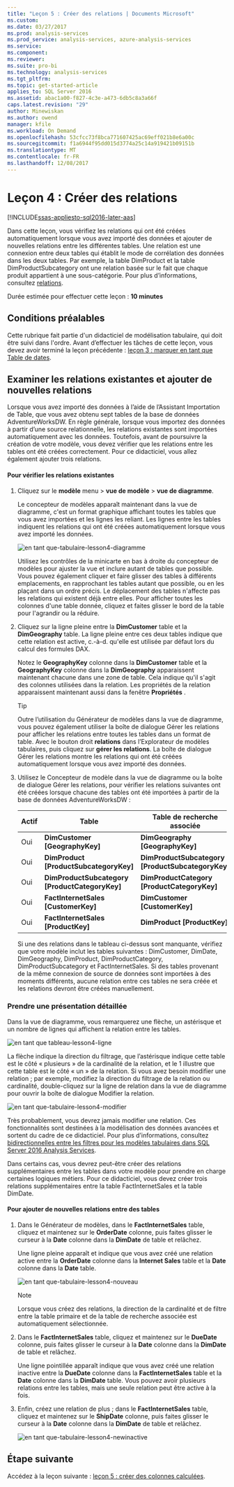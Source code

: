 ```yaml
---
title: "Leçon 5 : Créer des relations | Documents Microsoft"
ms.custom: 
ms.date: 03/27/2017
ms.prod: analysis-services
ms.prod_service: analysis-services, azure-analysis-services
ms.service: 
ms.component: 
ms.reviewer: 
ms.suite: pro-bi
ms.technology: analysis-services
ms.tgt_pltfrm: 
ms.topic: get-started-article
applies_to: SQL Server 2016
ms.assetid: abac1a00-f827-4c3e-a473-6db5c8a3a66f
caps.latest.revision: "29"
author: Minewiskan
ms.author: owend
manager: kfile
ms.workload: On Demand
ms.openlocfilehash: 53cfcc73f8bca771607425ac69eff021b8e6a00c
ms.sourcegitcommit: f1a6944f95dd015d3774a25c14a919421b09151b
ms.translationtype: MT
ms.contentlocale: fr-FR
ms.lasthandoff: 12/08/2017
---
```

# <a name="lesson-4-create-relationships"></a>Leçon 4 : Créer des relations
[!INCLUDE[ssas-appliesto-sql2016-later-aas](../includes/ssas-appliesto-sql2016-later-aas.md)]

Dans cette leçon, vous vérifiez les relations qui ont été créées automatiquement lorsque vous avez importé des données et ajouter de nouvelles relations entre les différentes tables. Une relation est une connexion entre deux tables qui établit le mode de corrélation des données dans les deux tables. Par exemple, la table DimProduct et la table DimProductSubcategory ont une relation basée sur le fait que chaque produit appartient à une sous-catégorie. Pour plus d’informations, consultez [relations](../analysis-services/tabular-models/relationships-ssas-tabular.md).
  
Durée estimée pour effectuer cette leçon : **10 minutes**  
  
## <a name="prerequisites"></a>Conditions préalables  
Cette rubrique fait partie d'un didacticiel de modélisation tabulaire, qui doit être suivi dans l'ordre. Avant d’effectuer les tâches de cette leçon, vous devez avoir terminé la leçon précédente : [leçon 3 : marquer en tant que Table de dates](../analysis-services/lesson-3-mark-as-date-table.md). 
  
## <a name="review-existing-relationships-and-add-new-relationships"></a>Examiner les relations existantes et ajouter de nouvelles relations  
Lorsque vous avez importé des données à l’aide de l’Assistant Importation de Table, que vous avez obtenu sept tables de la base de données AdventureWorksDW. En règle générale, lorsque vous importez des données à partir d’une source relationnelle, les relations existantes sont importées automatiquement avec les données. Toutefois, avant de poursuivre la création de votre modèle, vous devez vérifier que les relations entre les tables ont été créées correctement. Pour ce didacticiel, vous allez également ajouter trois relations.  
  
#### <a name="to-review-existing-relationships"></a>Pour vérifier les relations existantes  
  
1.  Cliquez sur le **modèle** menu > **vue de modèle** > **vue de diagramme**.  

    Le concepteur de modèles apparaît maintenant dans la vue de diagramme, c'est un format graphique affichant toutes les tables que vous avez importées et les lignes les reliant. Les lignes entre les tables indiquent les relations qui ont été créées automatiquement lorsque vous avez importé les données.
    
    ![en tant que-tabulaire-lesson4-diagramme](../analysis-services/media/as-tabular-lesson4-diagram.png)
  
    Utilisez les contrôles de la minicarte en bas à droite du concepteur de modèles pour ajuster la vue et inclure autant de tables que possible. Vous pouvez également cliquer et faire glisser des tables à différents emplacements, en rapprochant les tables autant que possible, ou en les plaçant dans un ordre précis. Le déplacement des tables n'affecte pas les relations qui existent déjà entre elles. Pour afficher toutes les colonnes d'une table donnée, cliquez et faites glisser le bord de la table pour l'agrandir ou la réduire.  
  
2.  Cliquez sur la ligne pleine entre la **DimCustomer** table et la **DimGeography** table. La ligne pleine entre ces deux tables indique que cette relation est active, c.-à-d. qu'elle est utilisée par défaut lors du calcul des formules DAX.  
  
    Notez le **GeographyKey** colonne dans la **DimCustomer** table et la **GeographyKey** colonne dans la **DimGeography** apparaissent maintenant chacune dans une zone de table. Cela indique qu'il s'agit des colonnes utilisées dans la relation. Les propriétés de la relation apparaissent maintenant aussi dans la fenêtre **Propriétés** .  
  
    > [!TIP]  
    > Outre l’utilisation du Générateur de modèles dans la vue de diagramme, vous pouvez également utiliser la boîte de dialogue Gérer les relations pour afficher les relations entre toutes les tables dans un format de table. Avec le bouton droit **relations** dans l’Explorateur de modèles tabulaires, puis cliquez sur **gérer les relations**. La boîte de dialogue Gérer les relations montre les relations qui ont été créées automatiquement lorsque vous avez importé des données.  
  
3.  Utilisez le Concepteur de modèle dans la vue de diagramme ou la boîte de dialogue Gérer les relations, pour vérifier les relations suivantes ont été créées lorsque chacune des tables ont été importées à partir de la base de données AdventureWorksDW :  
  
    |Actif|Table|Table de recherche associée|  
    |----------|---------|------------------------|  
    |Oui|**DimCustomer [GeographyKey]**|**DimGeography [GeographyKey]**|  
    |Oui|**DimProduct [ProductSubcategoryKey]**|**DimProductSubcategory [ProductSubcategoryKey]**|  
    |Oui|**DimProductSubcategory [ProductCategoryKey]**|**DimProductCategory [ProductCategoryKey]**|  
    |Oui|**FactInternetSales [CustomerKey]**|**DimCustomer [CustomerKey]**|  
    |Oui|**FactInternetSales [ProductKey]**|**DimProduct [ProductKey]**|  
  
    Si une des relations dans le tableau ci-dessus sont manquante, vérifiez que votre modèle inclut les tables suivantes : DimCustomer, DimDate, DimGeography, DimProduct, DimProductCategory, DimProductSubcategory et FactInternetSales. Si des tables provenant de la même connexion de source de données sont importées à des moments différents, aucune relation entre ces tables ne sera créée et les relations devront être créées manuellement.  

### <a name="take-a-closer-look"></a>Prendre une présentation détaillée
Dans la vue de diagramme, vous remarquerez une flèche, un astérisque et un nombre de lignes qui affichent la relation entre les tables.

![en tant que tableau-lesson4-ligne](../analysis-services/media/as-tabular-lesson4-line.png)

La flèche indique la direction du filtrage, que l’astérisque indique cette table est le côté « plusieurs » de la cardinalité de la relation, et le 1 illustre que cette table est le côté « un » de la relation. Si vous avez besoin modifier une relation ; par exemple, modifiez la direction du filtrage de la relation ou cardinalité, double-cliquez sur la ligne de relation dans la vue de diagramme pour ouvrir la boîte de dialogue Modifier la relation.

![en tant que-tabulaire-lesson4-modifier](../analysis-services/media/as-tabular-lesson4-edit.png)

Très probablement, vous devrez jamais modifier une relation. Ces fonctionnalités sont destinées à la modélisation des données avancées et sortent du cadre de ce didacticiel. Pour plus d’informations, consultez [bidirectionnelles entre les filtres pour les modèles tabulaires dans SQL Server 2016 Analysis Services](../analysis-services/tabular-models/bi-directional-cross-filters-tabular-models-analysis-services.md).

Dans certains cas, vous devrez peut-être créer des relations supplémentaires entre les tables dans votre modèle pour prendre en charge certaines logiques métiers. Pour ce didacticiel, vous devez créer trois relations supplémentaires entre la table FactInternetSales et la table DimDate.  
  
#### <a name="to-add-new-relationships-between-tables"></a>Pour ajouter de nouvelles relations entre des tables  
  
1.  Dans le Générateur de modèles, dans le **FactInternetSales** table, cliquez et maintenez sur le **OrderDate** colonne, puis faites glisser le curseur à la **Date** colonne dans la **DimDate** de table et relâchez.  

    Une ligne pleine apparaît et indique que vous avez créé une relation active entre la **OrderDate** colonne dans la **Internet Sales** table et la **Date** colonne dans la **Date** table. 
  
      ![en tant que-tabulaire-lesson4-nouveau](../analysis-services/media/as-tabular-lesson4-new.png) 
  
    > [!NOTE]  
    > Lorsque vous créez des relations, la direction de la cardinalité et de filtre entre la table primaire et de la table de recherche associée est automatiquement sélectionnée.  
  
2.  Dans le **FactInternetSales** table, cliquez et maintenez sur le **DueDate** colonne, puis faites glisser le curseur à la **Date** colonne dans la **DimDate** de table et relâchez.  
  
    Une ligne pointillée apparaît indique que vous avez créé une relation inactive entre la **DueDate** colonne dans la **FactInternetSales** table et la **Date** colonne dans la **DimDate** table. Vous pouvez avoir plusieurs relations entre les tables, mais une seule relation peut être active à la fois.  
  
3.  Enfin, créez une relation de plus ; dans le **FactInternetSales** table, cliquez et maintenez sur le **ShipDate** colonne, puis faites glisser le curseur à la **Date** colonne dans la **DimDate** de table et relâchez.  
    
     ![en tant que-tabulaire-lesson4-newinactive](../analysis-services/media/as-tabular-lesson4-newinactive.png)
  
## <a name="whats-next"></a>Étape suivante
Accédez à la leçon suivante : [leçon 5 : créer des colonnes calculées](../analysis-services/lesson-5-create-calculated-columns.md).
  
  
  
